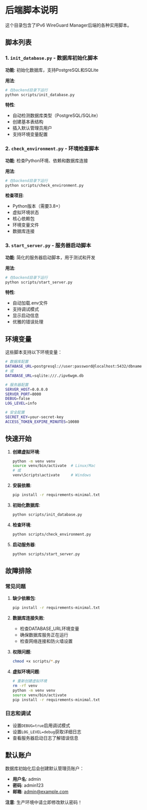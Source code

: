 # 后端脚本说明

这个目录包含了IPv6 WireGuard Manager后端的各种实用脚本。

## 脚本列表

### 1. `init_database.py` - 数据库初始化脚本

**功能**: 初始化数据库，支持PostgreSQL和SQLite

**用法**:
```bash
# 在backend目录下运行
python scripts/init_database.py
```

**特性**:
- 自动检测数据库类型（PostgreSQL/SQLite）
- 创建基本表结构
- 插入默认管理员用户
- 支持环境变量配置

### 2. `check_environment.py` - 环境检查脚本

**功能**: 检查Python环境、依赖和数据库连接

**用法**:
```bash
# 在backend目录下运行
python scripts/check_environment.py
```

**检查项目**:
- Python版本（需要3.8+）
- 虚拟环境状态
- 核心依赖包
- 环境变量文件
- 数据库连接

### 3. `start_server.py` - 服务器启动脚本

**功能**: 简化的服务器启动脚本，用于测试和开发

**用法**:
```bash
# 在backend目录下运行
python scripts/start_server.py
```

**特性**:
- 自动加载.env文件
- 支持调试模式
- 显示启动信息
- 优雅的错误处理

## 环境变量

这些脚本支持以下环境变量：

```bash
# 数据库配置
DATABASE_URL=postgresql://user:password@localhost:5432/dbname
# 或
DATABASE_URL=sqlite:///./ipv6wgm.db

# 服务器配置
SERVER_HOST=0.0.0.0
SERVER_PORT=8000
DEBUG=false
LOG_LEVEL=info

# 安全配置
SECRET_KEY=your-secret-key
ACCESS_TOKEN_EXPIRE_MINUTES=10080
```

## 快速开始

1. **创建虚拟环境**:
   ```bash
   python -m venv venv
   source venv/bin/activate  # Linux/Mac
   # 或
   venv\Scripts\activate     # Windows
   ```

2. **安装依赖**:
   ```bash
   pip install -r requirements-minimal.txt
   ```

3. **初始化数据库**:
   ```bash
   python scripts/init_database.py
   ```

4. **检查环境**:
   ```bash
   python scripts/check_environment.py
   ```

5. **启动服务器**:
   ```bash
   python scripts/start_server.py
   ```

## 故障排除

### 常见问题

1. **缺少依赖包**:
   ```bash
   pip install -r requirements-minimal.txt
   ```

2. **数据库连接失败**:
   - 检查DATABASE_URL环境变量
   - 确保数据库服务正在运行
   - 检查网络连接和防火墙设置

3. **权限问题**:
   ```bash
   chmod +x scripts/*.py
   ```

4. **虚拟环境问题**:
   ```bash
   # 重新创建虚拟环境
   rm -rf venv
   python -m venv venv
   source venv/bin/activate
   pip install -r requirements-minimal.txt
   ```

### 日志和调试

- 设置`DEBUG=true`启用调试模式
- 设置`LOG_LEVEL=debug`获取详细日志
- 查看服务器启动日志了解错误信息

## 默认账户

数据库初始化后会创建默认管理员账户：

- **用户名**: admin
- **密码**: admin123
- **邮箱**: admin@example.com

**注意**: 生产环境中请立即修改默认密码！
